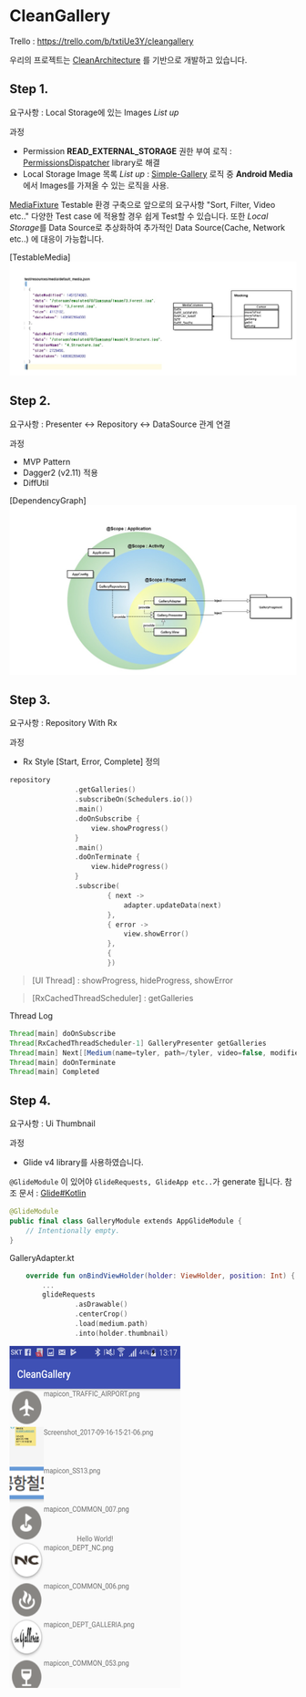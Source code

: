 # CleanGallery
Trello : https://trello.com/b/txtiUe3Y/cleangallery

우리의 프로젝트는 [CleanArchitecture](https://github.com/bufferapp/clean-architecture-components-boilerplate) 를 기반으로 개발하고 있습니다.


## Step 1.
요구사항 : Local Storage에 있는 Images  _List up_

과정

 * Permission **READ_EXTERNAL_STORAGE** 권한 부여 로직 : [PermissionsDispatcher](https://github.com/permissions-dispatcher/PermissionsDispatcher) library로 해결
 * Local Storage Image 목록 _List up_ : [Simple-Gallery](https://github.com/SimpleMobileTools/Simple-Gallery) 로직 중 **Android Media**에서 Images를 가져올 수 있는
 로직을 사용.

[MediaFixture](https://github.com/kimtaesu/CleanGallery/blob/master/app/src/test/java/com/hucet/clean/gallery/fixture/MediaFixture.kt) Testable 환경 구축으로 앞으로의 요구사항 "Sort, Filter, Video etc.." 다양한 Test case 에 적용할 경우 쉽게 Test할 수 있습니다.
또한 *Local Storage*를 Data Source로 추상화하여 추가적인 Data Source(Cache, Network etc..) 에 대응이 가능합니다.

[TestableMedia]
![](/document/media_testable.jpg)

## Step 2.
요구사항 : Presenter <-> Repository <-> DataSource 관계 연결

과정
* MVP Pattern
* Dagger2 (v2.11) 적용
* DiffUtil

[DependencyGraph]
![](/document/di_graph.jpg)

## Step 3.
요구사항 : Repository With Rx

과정
* Rx Style [Start, Error, Complete] 정의

```kotlin
repository
                .getGalleries()
                .subscribeOn(Schedulers.io())
                .main()
                .doOnSubscribe {
                    view.showProgress()
                }
                .main()
                .doOnTerminate {
                    view.hideProgress()
                }
                .subscribe(
                        { next ->
                            adapter.updateData(next)
                        },
                        { error ->
                            view.showError()
                        },
                        {
                        })
```

> [UI Thread] : showProgress, hideProgress, showError

> [RxCachedThreadScheduler] : getGalleries

Thread Log
```java
Thread[main] doOnSubscribe
Thread[RxCachedThreadScheduler-1] GalleryPresenter getGalleries
Thread[main] Next[[Medium(name=tyler, path=/tyler, video=false, modified=1509514003251, taken=1509514003251, size=10)]]
Thread[main] doOnTerminate
Thread[main] Completed
```

## Step 4.
요구사항 : Ui Thumbnail

과정
 * Glide v4 library를 사용하였습니다.


`@GlideModule` 이 있어야 `GlideRequests, GlideApp etc..`가 generate 됩니다.
참조 문서 : [Glide#Kotlin](http://bumptech.github.io/glide/doc/generatedapi.html#kotlin)

```kotlin
@GlideModule
public final class GalleryModule extends AppGlideModule {
    // Intentionally empty.
}
```


GalleryAdapter.kt
```kotlin
    override fun onBindViewHolder(holder: ViewHolder, position: Int) {
        ...
        glideRequests
                .asDrawable()
                .centerCrop()
                .load(medium.path)
                .into(holder.thumbnail)
```

   <img src="/document/gallery_thumbnail.png" alt="Smiley face" height="600" width="300">

